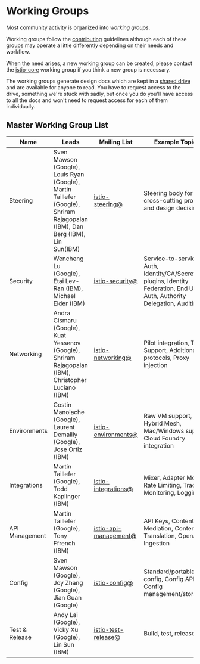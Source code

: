 # Working Groups

Most community activity is organized into *working groups*.

Working groups follow the [contributing](CONTRIBUTING.md) guidelines although each of these groups may operate a little differently depending on
their needs and workflow.

When the need arises, a new working group can be created, please contact the [istio-core](https://groups.google.com/forum/#!forum/istio-core)
working group if you think a new group is necessary.

The working groups generate design docs which are kept in a [shared drive](https://drive.google.com/drive/u/0/folders/0AIS5p3eW9BCtUk9PVA) and
are available for anyone to read. You have to request access to the drive, something we're stuck with sadly, but once you do
you'll have access to all the docs and won't need to request access for each of them individually.

## Master Working Group List

| Name | Leads | Mailing List | Example Topics | Meetings |
|------|-------|---------|----------|----------|
| Steering | Sven Mawson (Google), Louis Ryan (Google), Martin Taillefer (Google), Shriram Rajagopalan (IBM), Dan Berg (IBM), Lin Sun(IBM) | [istio-steering@](https://groups.google.com/forum/#!forum/istio-steering) | Steering body for cross-cutting product and design decisions | n/a
| Security | Wencheng Lu (Google), Etai Lev-Ran (IBM), Michael Elder (IBM) | [istio-security@](https://groups.google.com/forum/#!forum/istio-security) | Service-to-service Auth, Identity/CA/SecretStore plugins, Identity Federation, End User Auth, Authority Delegation, Auditing  | [Wednesdays at 11:00 PT (biweekly)](https://plus.google.com/hangouts/_/google.com/istio-security)
| Networking | Andra Cismaru (Google), Kuat Yessenov (Google), Shriram Rajagopalan (IBM), Christopher Luciano (IBM) | [istio-networking@](https://groups.google.com/forum/#!forum/istio-networking) | Pilot integration, TCP Support, Additional L7 protocols, Proxy injection | [Thursdays at 11:00 PT (biweekly)](https://plus.google.com/hangouts/_/google.com/istio-net)
| Environments | Costin Manolache (Google), Laurent Demailly (Google), Jose Ortiz (IBM) | [istio-environments@](https://groups.google.com/forum/#!forum/istio-environments) | Raw VM support, Hybrid Mesh, Mac/Windows support, Cloud Foundry integration | TBD
| Integrations | Martin Taillefer (Google), Todd Kaplinger (IBM) | [istio-integrations@](https://groups.google.com/forum/#!forum/istio-integrations) | Mixer, Adapter Model, Rate Limiting, Tracing, Monitoring, Logging | [Wednesdays at 11:00 PT (weekly)](https://plus.google.com/hangouts/_/google.com/wxz-scww-uwf)
| API Management | Martin Taillefer (Google), Tony Ffrench (IBM) | [istio-api-management@](https://groups.google.com/forum/#!forum/istio-api-management) | API Keys, Content Mediation, Content Translation, OpenAPI Ingestion | TBD
| Config | Sven Mawson (Google), Joy Zhang (Google), Jian Guan (Google) | [istio-config@](https://groups.google.com/forum/#!forum/istio-config) | Standard/portable config, Config API, Config management/storage | [Wednesdays at 14:00 PT (biweekly)](https://plus.google.com/hangouts/_/google.com/istio-config)
| Test & Release | Andy Lai (Google), Vicky Xu (Google), Lin Sun (IBM) | [istio-test-release@](https://groups.google.com/forum/#!forum/istio-test-release) | Build, test, release | [Thursdays at 13:00 PT (weekly)](https://plus.google.com/hangouts/_/google.com/istio-test)
